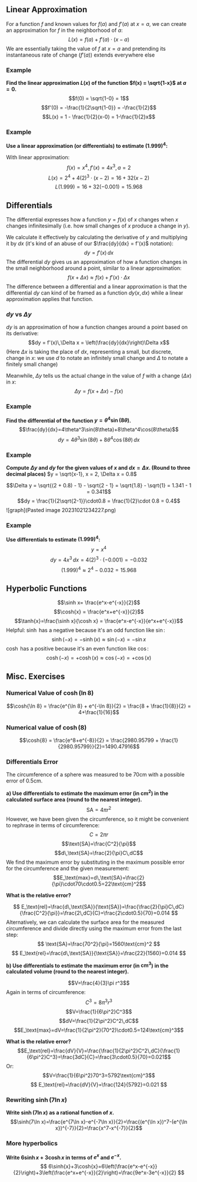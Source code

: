 ## Linear Approximation
For a function $f$ and known values for $f(a)$ and $f'(a)$ at $x=a$, we can create an approximation for $f$ in the neighborhood of $a$: $$
L(x)=f(a)+f'(a)\cdot(x-a)
$$
We are essentially taking the value of $f$ at $x=a$ and pretending its instantaneous rate of change ($f'(a)$) extends everywhere else

### Example
**Find the linear approximation $L(x)$ of the function $f(x) = \sqrt{1-x}$ at $a=0$.**
$$f(0) = \sqrt{1-0} = 1$$
$$f'(0) = -\frac{1}{2\sqrt{1-0}} = -\frac{1}{2}$$
$$L(x) = 1 - \frac{1}{2}(x-0) = 1-\frac{1}{2}x$$

### Example
**Use a linear approximation (or differentials) to estimate $(1.999)^4$:**

With linear approximation:
$$f(x) = x^4, f'(x) = 4x^3, a = 2$$
$$L(x)=2^4+4(2)^3\cdot(x-2)=16+32(x-2)$$
$$L(1.999) = 16+32(-0.001) = 15.968$$

## Differentials
The differential expresses how a function $y = f(x)$ of $x$ changes when $x$ changes infinitesimally (i.e. how small changes of $x$ produce a change in $y$).

We calculate it effectively by calculating the derivative of $y$ and multiplying it by $dx$ (it's kind of an abuse of our $\frac{dy}{dx} = f'(x)$ notation): $$dy = f'(x)\,dx$$
The differential $dy$ gives us an approximation of how a function changes in the small neighborhood around a point, similar to a linear approximation:
$$f(x+\Delta x) \approx f(x)+f'(x)\cdot\Delta x$$
The difference between a differential and a linear approximation is that the differential $dy$ can kind of be framed as a function $dy(x, dx)$ while a linear approximation applies that function.

### $dy$ vs $\Delta y$
$dy$ is an approximation of how a function changes around a point based on its derivative:
$$dy = f'(x)\,\Delta x = \left(\frac{dy}{dx}\right)\Delta x$$ (Here $\Delta x$ is taking the place of $dx$, representing a small, but discrete, change in $x$: we use $d$ to notate an infinitely small change and $\Delta$ to notate a finitely small change)

Meanwhile, $\Delta y$ tells us the actual change in the value of $f$ with a change ($\Delta x$) in $x$:
$$\Delta y = f(x+\Delta x)-f(x)$$

### Example
**Find the differential of the function $y = \theta^4\sin(8\theta)$.**
$$\frac{dy}{dx}=4\theta^3\sin(8\theta)+8\theta^4\cos(8\theta)$$
$$dy = 4\theta^3\sin(8\theta)+8\theta^4\cos(8\theta)\,dx$$

### Example
**Compute $\Delta y$ and $dy$ for the given values of $x$ and $dx = \Delta x$. (Round to three decimal places)**
$y = \sqrt{x-1}, x = 2, \Delta x = 0.8$

$$\Delta y = \sqrt{(2 + 0.8) - 1} - \sqrt{2 - 1} = \sqrt{1.8} - \sqrt{1} = 1.341 - 1 = 0.341$$
$$dy = \frac{1}{2\sqrt{2-1}}\cdot0.8 = \frac{1}{2}\cdot 0.8 = 0.4$$
![graph](Pasted image 20231021234227.png)

### Example
**Use differentials to estimate $(1.999)^4$:**
$$y = x^4$$
$$dy = 4x^3\,dx = 4(2)^3\cdot(-0.001)=-0.032$$
$$(1.999)^4 \approx 2^4 - 0.032 = 15.968$$


## Hyperbolic Functions
$$\sinh x= \frac{e^x-e^{-x}}{2}$$
$$\cosh{x} = \frac{e^x+e^{-x}}{2}$$
$$\tanh{x}=\frac{\sinh x}{\cosh x} = \frac{e^x-e^{-x}}{e^x+e^{-x}}$$
Helpful: $\sinh$ has a negative because it's an odd function like $\sin$: $$
\sinh(-x)=-\sinh(x)\approx\sin(-x)=-\sin{x}
$$ $\cosh$ has a positive because it's an even function like $\cos$: $$\cosh(-x) = +\cosh(x)\approx\cos(-x)=+\cos(x)$$

## Misc. Exercises

### Numerical Value of $\cosh(\ln 8)$
$$\cosh{\ln 8} = \frac{e^{\ln 8} + e^{-\ln 8}}{2} = \frac{8 + \frac{1}{8}}{2} = 4+\frac{1}{16}$$

### Numerical value of $\cosh(8)$
$$\cosh{8} = \frac{e^8+e^{-8}}{2} = \frac{2980.95799 + \frac{1}{2980.95799}}{2}=1490.47916$$

### Differentials Error
The circumference of a sphere was measured to be $70\text{cm}$ with a possible error of $0.5\text{cm}$.

**a) Use differentials to estimate the maximum error (in $\text{cm}^2$) in the calculated surface area (round to the nearest integer).**
$$\text{SA}=4\pi r^2$$
However, we have been given the circumference, so it might be convenient to rephrase in terms of circumference:
$$C = 2\pi r$$
$$\text{SA}=\frac{C^2}{\pi}$$
$$d\,\text{SA}=\frac{2}{\pi}C\,dC$$
We find the maximum error by substituting in the maximum possible error for the circumference and the given measurement:
$$E_\text{max}=d\,\text{SA}=\frac{2}{\pi}\cdot70\cdot0.5=22\text{cm}^2$$

**What is the relative error?**

$$
E_\text{rel}=\frac{d\,\text{SA}}{\text{SA}}=\frac{\frac{2}{\pi}C\,dC}{\frac{C^2}{\pi}}=\frac{2\,dC}{C}=\frac{2\cdot0.5}{70}=0.014
$$
Alternatively, we can calculate the surface area for the measured circumference and divide directly using the maximum error from the last step:
$$
\text{SA}=\frac{70^2}{\pi}=1560\text{cm}^2
$$
$$
E_\text{rel}=\frac{d\,\text{SA}}{\text{SA}}=\frac{22}{1560}=0.014
$$



**b) Use differentials to estimate the maximum error (in $\text{cm}^3$) in the calculated volume (round to the nearest integer).**

$$V=\frac{4}{3}\pi r^3$$
Again in terms of circumference:
$$
C^3=8\pi^3r^3
$$
$$V=\frac{1}{6\pi^2}C^3$$
$$dV=\frac{1}{2\pi^2}C^2\,dC$$
$$E_\text{max}=dV=\frac{1}{2\pi^2}(70^2)\cdot0.5=124\text{cm}^3$$

**What is the relative error?**
$$E_\text{rel}=\frac{dV}{V}=\frac{\frac{1}{2\pi^2}C^2\,dC}{\frac{1}{6\pi^2}C^3}=\frac{3dC}{C}=\frac{3\cdot0.5}{70}=0.021$$
Or:
$$V=\frac{1}{6\pi^2}70^3=5792\text{cm}^3$$
$$
E_\text{rel}=\frac{dV}{V}=\frac{124}{5792}=0.021
$$

### Rewriting $\sinh(7\ln{x})$
**Write $\sinh(7\ln{x})$ as a rational function of $x$.**
$$\sinh(7\ln x)=\frac{e^{7\ln x}-e^{-7\ln x}}{2}=\frac{(e^{\ln x})^7-(e^{\ln x})^{-7}}{2}=\frac{x^7-x^{-7}}{2}$$

### More hyperbolics
**Write $6\sinh{x}+3\cosh{x}$ in terms of $e^x$ and $e^{-x}$.**
$$
6\sinh{x}+3\cosh{x}=6\left(\frac{e^x-e^{-x}}{2}\right)+3\left(\frac{e^x+e^{-x}}{2}\right)=\frac{9e^x-3e^{-x}}{2}
$$
